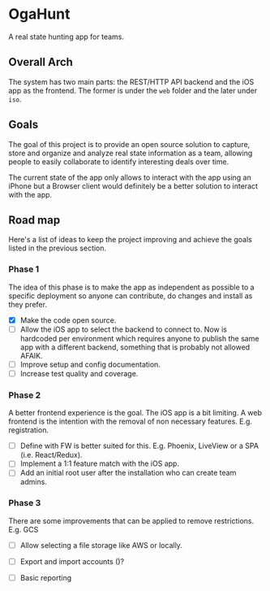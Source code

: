 # OgaHunt 

A real state hunting app for teams.

## Overall Arch

The system has two main parts: the REST/HTTP API backend and the iOS app as the frontend.
The former is under the `web` folder and the later under `iso`.

## Goals

The goal of this project is to provide an open source solution to capture, store and organize and analyze real state information 
as a team, allowing people to easily collaborate to identify interesting deals over time.

The current state of the app only allows to interact with the app using an iPhone but a Browser client would definitely be a better 
solution to interact with the app. 

## Road map

Here's a list of ideas to keep the project improving and achieve the goals listed in the previous section.

### Phase 1

The idea of this phase is to make the app as independent as possible to a specific deployment so anyone can contribute, do changes and install as they
prefer.

- [x] Make the code open source.
- [ ] Allow the iOS app to select the backend to connect to. Now is hardcoded per environment which requires anyone to publish the same app 
with a different backend, something that is probably not allowed AFAIK. 
- [ ] Improve setup and config documentation.
- [ ] Increase test quality and coverage.

### Phase 2

A better frontend experience is the goal. The iOS app is a bit limiting. A web frontend is the intention with the removal of 
non necessary features. E.g. registration.

- [ ] Define with FW is better suited for this. E.g. Phoenix, LiveView or a SPA (i.e. React/Redux).
- [ ] Implement a 1:1 feature match with the iOS app.
- [ ] Add an initial root user after the installation who can create team admins.

### Phase 3

There are some improvements that can be applied to remove restrictions. E.g. GCS

- [ ] Allow selecting a file storage like AWS or locally.
- [ ] Export and import accounts ()?
- [ ] Basic reporting
 